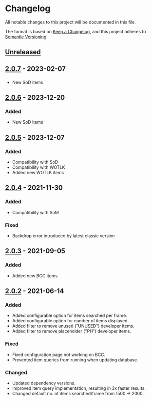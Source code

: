 # Changelog

All notable changes to this project will be documented in this file.

The format is based on [Keep a Changelog](https://keepachangelog.com/en/1.0.0/),
and this project adheres to [Semantic Versioning](https://semver.org/spec/v2.0.0.html).

## [Unreleased]

## [2.0.7] - 2023-02-07

###

- New SoD items

## [2.0.6] - 2023-12-20

### Added 

- New SoD items

## [2.0.5] - 2023-12-07

### Added 

- Compatibility with SoD
- Compatibility with WOTLK
- Added new WOTLK items

## [2.0.4] - 2021-11-30

### Added 

- Compatibility with SoM

### Fixed

- Backdrop error introduced by latest classic version

## [2.0.3] - 2021-09-05

### Added 

- Added new BCC items

## [2.0.2] - 2021-06-14

### Added 

- Added configurable option for items searched per frame.
- Added configurable option for number of items displayed.
- Added filter to remove unused ("UNUSED") developer items.
- Added filter to remove placeholder ("PH") developer items.

### Fixed

- Fixed configuration page not working on BCC.
- Prevented item queries from running when updating database.

### Changed

- Updated dependency versions.
- Improved item query implementation, resulting in 3x faster results.
- Changed default no. of items searched/frame from 1500 -> 2000.

[unreleased]: https://github.com/darfink/ItemAutocomplete/compare/v2.0.7...HEAD
[2.0.7]: https://github.com/darfink/ItemAutocomplete/compare/v2.0.6...v2.0.7
[2.0.6]: https://github.com/darfink/ItemAutocomplete/compare/v2.0.5...v2.0.6
[2.0.5]: https://github.com/darfink/ItemAutocomplete/compare/v2.0.4...v2.0.5
[2.0.4]: https://github.com/darfink/ItemAutocomplete/compare/v2.0.3...v2.0.4
[2.0.3]: https://github.com/darfink/ItemAutocomplete/compare/v2.0.2...v2.0.3
[2.0.2]: https://github.com/darfink/ItemAutocomplete/compare/v2.0.1...v2.0.2
